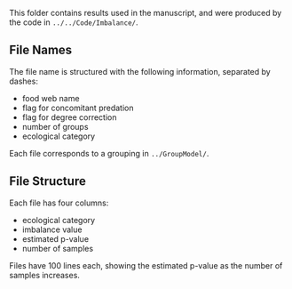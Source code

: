 This folder contains results used in the manuscript, and were produced
by the code in `../../Code/Imbalance/`.

## File Names

The file name is structured with the following information, separated
by dashes:
- food web name
- flag for concomitant predation
- flag for degree correction
- number of groups
- ecological category

Each file corresponds to a grouping in `../GroupModel/`.

## File Structure

Each file has four columns:
- ecological category
- imbalance value
- estimated p-value
- number of samples

Files have 100 lines each, showing the estimated p-value as the number
of samples increases.
